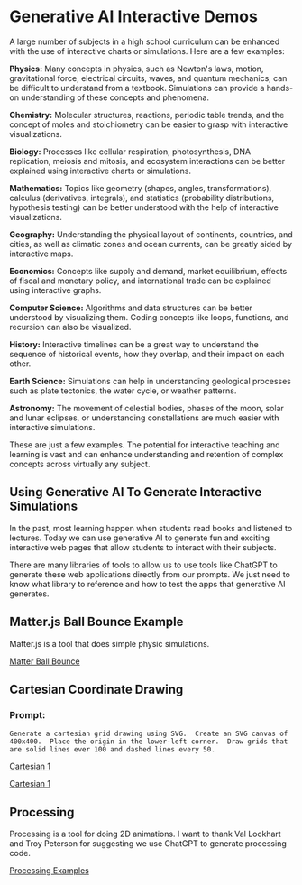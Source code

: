 # Generative AI Interactive Demos

A large number of subjects in a high school curriculum can be enhanced with the use of interactive charts or simulations. Here are a few examples:

**Physics:** Many concepts in physics, such as Newton's laws, motion, gravitational force, electrical circuits, waves, and quantum mechanics, can be difficult to understand from a textbook. Simulations can provide a hands-on understanding of these concepts and phenomena.

**Chemistry:** Molecular structures, reactions, periodic table trends, and the concept of moles and stoichiometry can be easier to grasp with interactive visualizations.

**Biology:** Processes like cellular respiration, photosynthesis, DNA replication, meiosis and mitosis, and ecosystem interactions can be better explained using interactive charts or simulations.

**Mathematics:** Topics like geometry (shapes, angles, transformations), calculus (derivatives, integrals), and statistics (probability distributions, hypothesis testing) can be better understood with the help of interactive visualizations.

**Geography:** Understanding the physical layout of continents, countries, and cities, as well as climatic zones and ocean currents, can be greatly aided by interactive maps.

**Economics:** Concepts like supply and demand, market equilibrium, effects of fiscal and monetary policy, and international trade can be explained using interactive graphs.

**Computer Science:** Algorithms and data structures can be better understood by visualizing them. Coding concepts like loops, functions, and recursion can also be visualized.

**History:** Interactive timelines can be a great way to understand the sequence of historical events, how they overlap, and their impact on each other.

**Earth Science:** Simulations can help in understanding geological processes such as plate tectonics, the water cycle, or weather patterns.

**Astronomy:** The movement of celestial bodies, phases of the moon, solar and lunar eclipses, or understanding constellations are much easier with interactive simulations.

These are just a few examples. The potential for interactive teaching and learning is vast and can enhance understanding and retention of complex concepts across virtually any subject.

## Using Generative AI To Generate Interactive Simulations

In the past, most learning happen when students read books and listened to lectures.  Today
we can use generative AI to generate fun and exciting interactive web pages that
allow students to interact with their subjects.

There are many libraries of tools to allow us to use tools like ChatGPT to generate these
web applications directly from our prompts.  We just need to know what library to reference
and how to test the apps that generative AI generates.

## Matter.js Ball Bounce Example

Matter.js is a tool that does simple physic simulations.

[Matter Ball Bounce](./matter/ball-bounce.html)

## Cartesian Coordinate Drawing

### Prompt: 

```linenums="0"
Generate a cartesian grid drawing using SVG.  Create an SVG canvas of 400x400.  Place the origin in the lower-left corner.  Draw grids that are solid lines ever 100 and dashed lines every 50.
```
[Cartesian 1](./cartesian.html)

[Cartesian 1](./cartesian2.html)

## Processing

Processing is a tool for doing 2D animations.  I want to thank Val Lockhart and Troy Peterson for suggesting we use ChatGPT to generate processing code.

[Processing Examples](p5/index.md)

